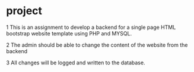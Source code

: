 # project

1 This is an assignment to develop a backend for a single page HTML bootstrap website template using PHP and MYSQL.

2 The admin should be able to change the content of the website from the backend

3 All changes will be logged and written to the database.
